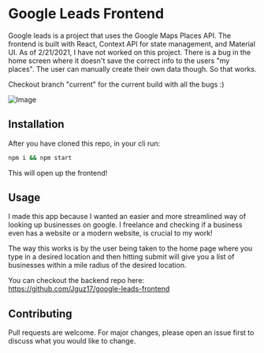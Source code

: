 # Google Leads Frontend

Google leads is a project that uses the Google Maps Places API. The frontend is built with React, Context API for state management, and Material UI. As of 2/21/2021, I have not worked on this project. There is a bug in the home screen where it doesn't save the correct info to the users "my places". The user can manually create their own data though. So that works.

Checkout branch "current" for the current build with all the bugs :)

![Image](https://i.imgur.com/lYASqJ4.jpg)

## Installation

After you have cloned this repo, in your cli run: 

```bash
npm i && npm start
```

This will open up the frontend!

## Usage

I made this app because I wanted an easier and more streamlined way of looking up businesses on google. I freelance and checking if a business even has a website or a modern website, is crucial to my work! 

The way this works is by the user being taken to the home page where you type in a desired location and then hitting submit will give you a list of businesses within a mile radius of the desired location.

You can checkout the backend repo here: https://github.com/Jguz17/google-leads-frontend

## Contributing
Pull requests are welcome. For major changes, please open an issue first to discuss what you would like to change.
